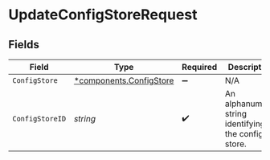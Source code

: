 # UpdateConfigStoreRequest


## Fields

| Field                                                             | Type                                                              | Required                                                          | Description                                                       | Example                                                           |
| ----------------------------------------------------------------- | ----------------------------------------------------------------- | ----------------------------------------------------------------- | ----------------------------------------------------------------- | ----------------------------------------------------------------- |
| `ConfigStore`                                                     | [*components.ConfigStore](../../models/components/configstore.md) | :heavy_minus_sign:                                                | N/A                                                               |                                                                   |
| `ConfigStoreID`                                                   | *string*                                                          | :heavy_check_mark:                                                | An alphanumeric string identifying the config store.              | 7Lsb7Y76rChV9hSrv3KgFl                                            |